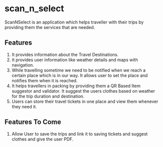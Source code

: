 # scan_n_select

ScanNSelect is an application which helps traveller with their trips by providing them the services that are needed.

## Features
1. It provides information about the Travel Destinations.
2. It provides user information like weather details and maps with navigation.
3. While travelling sometime we need to be notified when we reach a certain place which is in our way. It allows user to set the place and notifies them when it is reached.
4. It helps travellers in packing by providing them a QR Based Item suggestor and validator. It suggest the users clothes based on weather for the trip duration and destination.
5. Users can store their travel tickets in one place and view them whenever they need it.

## Features To Come
1. Allow User to save the trips and link it to saving tickets and suggest clothes and give the user PDF.
